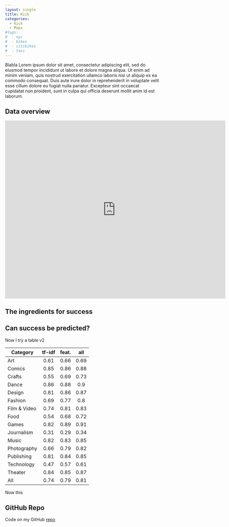 ```yaml
---
layout: single
title: Kick
categories:
  - Kick
  - Maps
#tags:
#  - nyc
#  - bikes
#  - citibikes
#  - taxi
---
```


Blabla
Lorem ipsum dolor sit amet, consectetur adipiscing elit, sed do eiusmod tempor incididunt ut labore et dolore magna aliqua. Ut enim ad minim veniam, quis nostrud exercitation ullamco laboris nisi ut aliquip ex ea commodo consequat. Duis aute irure dolor in reprehenderit in voluptate velit esse cillum dolore eu fugiat nulla pariatur. Excepteur sint occaecat cupidatat non proident, sunt in culpa qui officia deserunt mollit anim id est laborum.


## Data overview


<iframe width="720" height="580" frameborder="0" seamless="seamless" scrolling="no" src="https://plot.ly/~roundedup/3.embed?width=640&height=480"></iframe>



## The ingredients for success




## Can success be predicted?



Now I try a table v2

Category    |tf-idf|feat. |all
-----       | :---: | :---: | :---:
Art         | 0.61 | 0.66 | 0.69
Comics      | 0.85 | 0.86 | 0.88
Crafts      | 0.55 | 0.69 | 0.73
Dance       | 0.86 | 0.88 | 0.9
Design      | 0.81 | 0.86 | 0.87
Fashion     | 0.69 | 0.77 | 0.8
Film & Video| 0.74 | 0.81 | 0.83
Food        | 0.54 | 0.68 | 0.72
Games       | 0.82 | 0.89 | 0.91
Journalism  | 0.31 | 0.29 | 0.34
Music       | 0.82 | 0.83 | 0.85
Photography | 0.66 | 0.79 | 0.82
Publishing  | 0.81 | 0.84 | 0.85
Technology  | 0.47 | 0.57 | 0.61
Theater     | 0.84 | 0.85 | 0.87
All         | 0.74 | 0.79 | 0.81

Now this



## GitHub Repo

Code on my GitHub [repo](https://github.com/roundedup)
